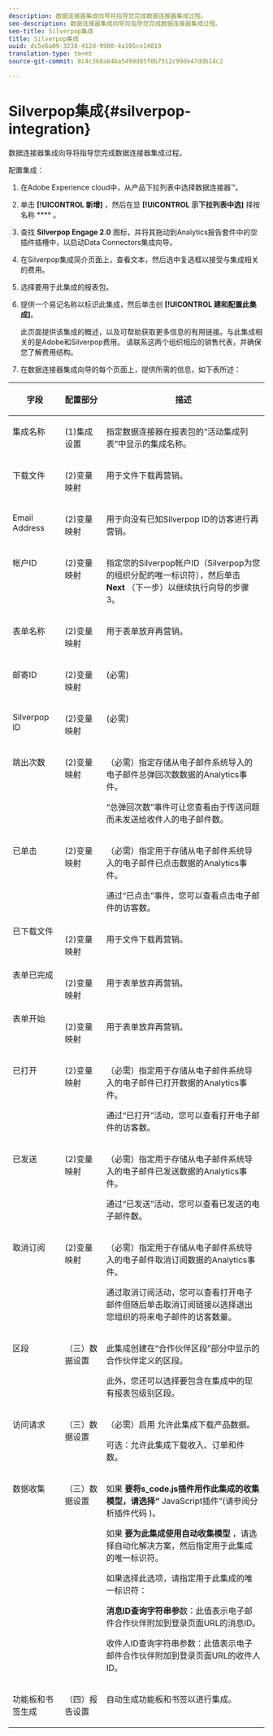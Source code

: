 ```yaml
---
description: 数据连接器集成向导将指导您完成数据连接器集成过程。
seo-description: 数据连接器集成向导将指导您完成数据连接器集成过程。
seo-title: Silverpop集成
title: Silverpop集成
uuid: dc5e6a09-3238-412d-9980-4a105ce14819
translation-type: tm+mt
source-git-commit: 8c4c368a84ba5499d85f0b7512c99de47ddb14c2

---
```



# Silverpop集成{#silverpop-integration}

数据连接器集成向导将指导您完成数据连接器集成过程。

配置集成：

1. 在Adobe Experience cloud中，从产品下拉列表中选择数据连接器™。
1. 单击 **[!UICONTROL 新增]** ，然后在显 **[!UICONTROL 示下拉列表中选]** 择按名称 **** 。
1. 查找 **Silverpop Engage 2.0** 图标，并将其拖动到Analytics报告套件中的空插件插槽中，以启动Data Connectors集成向导。
1. 在Silverpop集成简介页面上，查看文本，然后选中复选框以接受与集成相关的费用。
1. 选择要用于此集成的报表包。
1. 提供一个易记名称以标识此集成，然后单击创 **[!UICONTROL 建和配置此集成]**。

   此页面提供该集成的概述，以及可帮助获取更多信息的有用链接。与此集成相关的是Adobe和Silverpop费用。 请联系这两个组织相应的销售代表，并确保您了解费用结构。
1. 在数据连接器集成向导的每个页面上，提供所需的信息，如下表所述：

<table id="table_74EC1EEBE7A548AB878AA40187EBCD30"> 
 <thead> 
  <tr valign="top"> 
   <th colname="col2" class="entry"> <p> <b>字段</b> </p> </th> 
   <th colname="col03" valign="top" align="left" class="entry"> <p> <b>配置部分</b> </p> </th> 
   <th colname="col3" class="entry"> <p> <b>描述</b> </p> </th> 
  </tr> 
 </thead>
 <tbody> 
  <tr valign="top"> 
   <td colname="col2" valign="top" align="left"> <p>集成名称 </p> </td> 
   <td colname="col03"> <p>(1)集成设置 </p> </td> 
   <td colname="col3"> <p>指定数据连接器在报表包的“活动集成列表”中显示的集成名称。 </p> </td> 
  </tr> 
  <tr valign="top"> 
   <td colname="col2" valign="top" align="left"> <p>下载文件 </p> </td> 
   <td colname="col03"> <p>(2)变量映射 </p> </td> 
   <td colname="col3"> <p> 用于文件下载再营销。 </p> </td> 
  </tr> 
  <tr valign="top"> 
   <td colname="col2"> <p> Email Address </p> </td> 
   <td colname="col03"> <p>(2)变量映射 </p> </td> 
   <td colname="col3"> <p>用于向没有已知Silverpop ID的访客进行再营销。 </p> </td> 
  </tr> 
  <tr valign="top"> 
   <td colname="col2"> <p>帐户ID </p> </td> 
   <td colname="col03"> <p>(2)变量映射 </p> </td> 
   <td colname="col3"> <p>指定您的Silverpop帐户ID（Silverpop为您的组织分配的唯一标识符），然后单击 <b>Next</b> （下一步）以继续执行向导的步骤3。 </p> </td> 
  </tr> 
  <tr valign="top"> 
   <td colname="col2"> <p>表单名称 </p> </td> 
   <td colname="col03"> <p>(2)变量映射 </p> </td> 
   <td colname="col3"> <p>用于表单放弃再营销。 </p> </td> 
  </tr> 
  <tr valign="top"> 
   <td colname="col2"> <p>邮寄ID </p> </td> 
   <td colname="col03"> <p>(2)变量映射 </p> </td> 
   <td colname="col3"> <p>(必需) </p> </td> 
  </tr> 
  <tr valign="top"> 
   <td colname="col2"> <p>Silverpop ID </p> </td> 
   <td colname="col03"> <p>(2)变量映射 </p> </td> 
   <td colname="col3"> <p>(必需) </p> </td> 
  </tr> 
  <tr valign="top"> 
   <td colname="col2"> <p> 跳出次数 </p> </td> 
   <td colname="col03"> <p>(2)变量映射 </p> </td> 
   <td colname="col3"> <p>（必需）指定存储从电子邮件系统导入的电子邮件总弹回次数数据的Analytics事件。 </p> <p>“总弹回次数”事件可让您查看由于传送问题而未发送给收件人的电子邮件数。 </p> </td> 
  </tr> 
  <tr valign="top"> 
   <td colname="col2"> <p>已单击 </p> </td> 
   <td colname="col03"> <p>(2)变量映射 </p> </td> 
   <td colname="col3"> <p>（必需）指定用于存储从电子邮件系统导入的电子邮件已点击数据的Analytics事件。 </p> <p>通过“已点击”事件，您可以查看点击电子邮件的访客数。 </p> </td> 
  </tr> 
  <tr valign="top"> 
   <td colname="col2"> 已下载文件 </td> 
   <td colname="col03"> <p>(2)变量映射 </p> </td> 
   <td colname="col3"> <p> 用于文件下载再营销。 </p> </td> 
  </tr> 
  <tr valign="top"> 
   <td colname="col2"> 表单已完成 </td> 
   <td colname="col03"> <p>(2)变量映射 </p> </td> 
   <td colname="col3"> <p>用于表单放弃再营销。 </p> </td> 
  </tr> 
  <tr valign="top"> 
   <td colname="col2"> 表单开始 </td> 
   <td colname="col03"> <p>(2)变量映射 </p> </td> 
   <td colname="col3"> <p>用于表单放弃再营销。 </p> </td> 
  </tr> 
  <tr valign="top"> 
   <td colname="col2"> <p>已打开 </p> </td> 
   <td colname="col03"> <p>(2)变量映射 </p> </td> 
   <td colname="col3"> <p>（必需）指定用于存储从电子邮件系统导入的电子邮件已打开数据的Analytics事件。 </p> <p>通过“已打开”活动，您可以查看打开电子邮件的访客数。 </p> </td> 
  </tr> 
  <tr valign="top"> 
   <td colname="col2"> <p>已发送 </p> </td> 
   <td colname="col03"> <p>(2)变量映射 </p> </td> 
   <td colname="col3"> <p>（必需）指定用于存储从电子邮件系统导入的电子邮件已发送数据的Analytics事件。 </p> <p>通过“已发送”活动，您可以查看已发送的电子邮件数。 </p> </td> 
  </tr> 
  <tr valign="top"> 
   <td colname="col2"> <p>取消订阅 </p> </td> 
   <td colname="col03"> <p>(2)变量映射 </p> </td> 
   <td colname="col3"> <p>（必需）指定用于存储从电子邮件系统导入的电子邮件取消订阅数据的Analytics事件。 </p> <p>通过取消订阅活动，您可以查看打开电子邮件但随后单击取消订阅链接以选择退出您组织的将来电子邮件的访客数量。 </p> </td> 
  </tr> 
  <tr valign="top"> 
   <td colname="col2"> <p>区段 </p> </td> 
   <td colname="col03"> <p>（三）数据设置 </p> </td> 
   <td colname="col3"> <p>此集成创建在“合作伙伴区段”部分中显示的合作伙伴定义的区段。 </p> <p>此外，您还可以选择要包含在集成中的现有报表包级别区段。 </p> </td> 
  </tr> 
  <tr valign="top"> 
   <td colname="col2"> <p> 访问请求 </p> </td> 
   <td colname="col03"> <p>（三）数据设置 </p> </td> 
   <td colname="col3"> <p> （必需）启用 <span class="uicontrol"> 允许此集成下载产品数据</span>。 </p> <p>可选：允许此集成下载收入、订单和件数。 </p> </td> 
  </tr> 
  <tr valign="top"> 
   <td colname="col2"> <p>数据收集 </p> </td> 
   <td colname="col03"> <p>（三）数据设置 </p> </td> 
   <td colname="col3"> <p>如果 <b>要将s_code.js插件用作此集成的收集模型，请选择“</b> JavaScript插件”(请参阅分析插件代码 <a href="../silverpop-overview/silverpop-analytics-code.md"></a>)。 </p> <p>如果 <b>要为此集成使用自动收集模型</b> ，请选择自动化解决方案，然后指定用于此集成的唯一标识符。 </p> <p>如果选择此选项，请指定用于此集成的唯一标识符： </p> <p> <b>消息ID查询字符串参</b>数：此值表示电子邮件合作伙伴附加到登录页面URL的消息ID。 </p> <p> <b></b> 收件人ID查询字符串参数：此值表示电子邮件合作伙伴附加到登录页面URL的收件人ID。 </p> </td> 
  </tr> 
  <tr valign="top"> 
   <td colname="col2"> <p>功能板和书签生成 </p> </td> 
   <td colname="col03"> <p>（四）报告设置 </p> </td> 
   <td colname="col3"> <p>自动生成功能板和书签以进行集成。 </p> </td> 
  </tr> 
 </tbody> 
</table>

